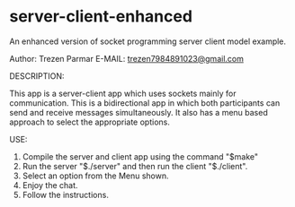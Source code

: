 # server-client-enhanced
An enhanced version of socket programming server client model example.

Author: Trezen Parmar
E-MAIL: trezen7984891023@gmail.com

DESCRIPTION:

This app is a server-client app which uses sockets mainly for communication.
This is a bidirectional app in which both participants can send and receive
messages simultaneously. It also has a menu based approach to select the
appropriate options.

USE:
1. Compile the server and client app using the command "$make"
2. Run the server "$./server" and then run the client "$./client".
3. Select an option from the Menu shown.
4. Enjoy the chat.
5. Follow the instructions.



